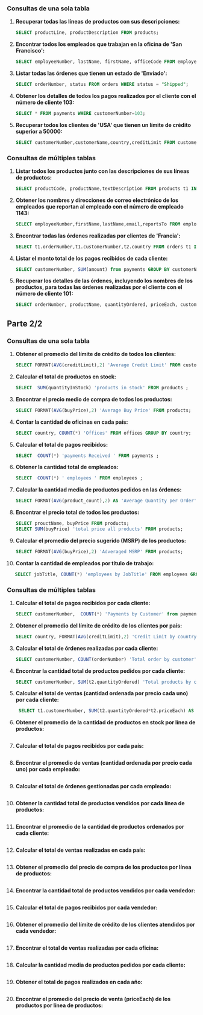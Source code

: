 ### Consultas de una sola tabla

1. **Recuperar todas las líneas de productos con sus descripciones:**

   ```sql
   SELECT productLine, productDescription FROM products;
   ```

2. **Encontrar todos los empleados que trabajan en la oficina de 'San Francisco':**

   ```sql
   SELECT employeeNumber, lastName, firstName, officeCode FROM employees WHERE officeCode = 1;
   ```

3. **Listar todas las órdenes que tienen un estado de 'Enviado':**

   ```sql
   SELECT orderNumber, status FROM orders WHERE status = "Shipped";
   ```

4. **Obtener los detalles de todos los pagos realizados por el cliente con el número de cliente 103:**

   ```sql
   SELECT * FROM payments WHERE customerNumber=103;
   ```

5. **Recuperar todos los clientes de 'USA' que tienen un límite de crédito superior a 50000:**

   ```sql
   SELECT customerNumber,customerName,country,creditLimit FROM customers WHERE creditLimit> 50000 AND country= "USA";
   ```

### Consultas de múltiples tablas

1. **Listar todos los productos junto con las descripciones de sus líneas de productos:**

   ```sql
   SELECT productCode, productName,textDescription FROM products t1 INNER JOIN productlines t2 ON t1.productline = t2.productline;
   ```

2. **Obtener los nombres y direcciones de correo electrónico de los empleados que reportan al empleado con el número de empleado 1143:**

   ```sql
   SELECT employeeNumber,firstName,lastName,email,reportsTo FROM employees WHERE reportsTo=1143;
   ```

3. **Encontrar todas las órdenes realizadas por clientes de 'Francia':**

   ```sql
   SELECT t1.orderNumber,t1.customerNumber,t2.country FROM orders t1 INNER JOIN customers t2 ON t1.customerNumber = t2.customerNumber WHERE t2.country="France";
   ```

4. **Listar el monto total de los pagos recibidos de cada cliente:**

   ```sql
   SELECT customerNumber, SUM(amount) from payments GROUP BY customerNumber;
   ```

5. **Recuperar los detalles de las órdenes, incluyendo los nombres de los productos, para todas las órdenes realizadas por el cliente con el número de cliente 101:**

   ```sql
   SELECT orderNumber, productName, quantityOrdered, priceEach, customerNumber FROM orders INNER JOIN orderdetails USING (orderNumber)INNER JOIN products  USING (productCode) WHERE customerNumber=103;
   
   ```

## Parte 2/2

### Consultas de una sola tabla

1. **Obtener el promedio del límite de crédito de todos los clientes:**

   ```sql
   SELECT FORMAT(AVG(creditLimit),2) 'Average Credit Limit' FROM customers;
   ```

2. **Calcular el total de productos en stock:**

   ```sql
   SELECT  SUM(quantityInStock) 'products in stock' FROM products ;
   ```

3. **Encontrar el precio medio de compra de todos los productos:**

   ```sql
   SELECT FORMAT(AVG(buyPrice),2) 'Average Buy Price' FROM products;
   ```

4. **Contar la cantidad de oficinas en cada país:**

   ```sql
   SELECT country, COUNT(*) 'Offices' FROM offices GROUP BY country;
   ```

5. **Calcular el total de pagos recibidos:**

   ```sql
   SELECT  COUNT(*) 'payments Received ' FROM payments ;
   ```

6. **Obtener la cantidad total de empleados:**

   ```sql
   SELECT  COUNT(*) ' employees ' FROM employees ;
   ```

7. **Calcular la cantidad media de productos pedidos en las órdenes:**

   ```sql
   SELECT FORMAT(AVG(product_count),2) AS 'Average Quantity per Order' FROM ( SELECT orderNumber, SUM(quantityOrdered) AS product_count FROM orderdetails GROUP BY orderNumber) AS subquery;
   
   ```

8. **Encontrar el precio total de todos los productos:**

   ```sql
   SELECT prouctName, buyPrice FROM products;
   SELECT SUM(buyPrice) 'total price all products' FROM products;
   ```

9. **Calcular el promedio del precio sugerido (MSRP) de los productos:**

   ```sql
   SELECT FORMAT(AVG(buyPrice),2) 'Adveraged MSRP' FROM products;
   ```

10. **Contar la cantidad de empleados por título de trabajo:**

```sql
   SELECT jobTitle, COUNT(*) 'employees by JobTitle' FROM employees GROUP BY jobTitle;
```

### Consultas de múltiples tablas

1. **Calcular el total de pagos recibidos por cada cliente:**

   ```sql
   SELECT customerNumber,  COUNT(*) 'Payments by Customer' from payments GROUP BY customerNumber;
   ```

2. **Obtener el promedio del límite de crédito de los clientes por país:**

   ```sql
   SELECT country, FORMAT(AVG(creditLimit),2) 'Credit Limit by country' from customers GROUP BY country;
   ```

3. **Calcular el total de órdenes realizadas por cada cliente:**

   ```sql
   SELECT customerNumber, COUNT(orderNumber) 'Total order by customer' from orders GROUP BY customerNumber;
   ```

4. **Encontrar la cantidad total de productos pedidos por cada cliente:**

   ```sql
   SELECT customerNumber, SUM(t2.quantityOrdered) 'Total products by client' FROM orders t1 INNER JOIN orderdetails t2  GROUP BY customerNumber;
   ```

5. **Calcular el total de ventas (cantidad ordenada por precio cada uno) por cada cliente:**

   ```sql
    SELECT t1.customerNumber, SUM(t2.quantityOrdered*t2.priceEach) AS sale FROM orders t1 INNER JOIN orderdetails t2   WHERE t1.status = 'Shipped' GROUP BY t1.customerNumber ORDER BY sale DESC;
   ```

6. **Obtener el promedio de la cantidad de productos en stock por línea de productos:**

   ```sql
   
   ```

7. **Calcular el total de pagos recibidos por cada país:**

   ```sql
   
   ```

8. **Encontrar el promedio de ventas (cantidad ordenada por precio cada uno) por cada empleado:**

   ```sql
   
   ```

9. **Calcular el total de órdenes gestionadas por cada empleado:**

   ```sql
   
   ```

10. **Obtener la cantidad total de productos vendidos por cada línea de productos:**

    ```sql
    
    ```

11. **Encontrar el promedio de la cantidad de productos ordenados por cada cliente:**

    ```sql
    
    ```

12. **Calcular el total de ventas realizadas en cada país:**

    ```sql
    
    ```

13. **Obtener el promedio del precio de compra de los productos por línea de productos:**

    ```sql
    
    ```

14. **Encontrar la cantidad total de productos vendidos por cada vendedor:**

    ```sql
    
    ```

15. **Calcular el total de pagos recibidos por cada vendedor:**

    ```sql
    
    ```

16. **Obtener el promedio del límite de crédito de los clientes atendidos por cada vendedor:**

    ```sql
    
    ```

17. **Encontrar el total de ventas realizadas por cada oficina:**

    ```sql
    
    ```

18. **Calcular la cantidad media de productos pedidos por cada cliente:**

    ```sql
    
    ```

19. **Obtener el total de pagos realizados en cada año:**

    ```sql
    
    ```

20. **Encontrar el promedio del precio de venta (priceEach) de los productos por línea de productos:**